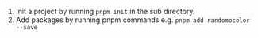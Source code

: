 1. Init a project by running `pnpm init` in the sub directory.
2. Add packages by running pnpm commands e.g. `pnpm add randomocolor --save`
